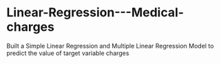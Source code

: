# Linear-Regression---Medical-charges
Built a Simple Linear Regression and Multiple Linear Regression Model to predict the value of target variable charges
